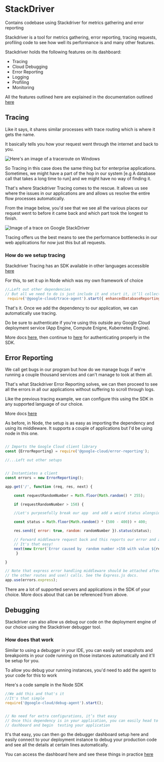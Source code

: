 # StackDriver
Contains codebase using Stackdriver for metrics gathering and error reporting

Stackdriver is a tool for metrics gathering, error reporting, tracing requests, profiling code to see how well its performance is and many other features.

Stackdriver holds the following features on its dashboard:

- Tracing
- Cloud Debugging
- Error Reporting
- Logging 
- Profiling
- Monitoring

All the features outlined here are explained in the documentation outlined [here](https://cloud.google.com/stackdriver/docs/?authuser=1)


## Tracing

Like it says, it shares similar processes with trace routing which is where it gets the name.

It basically tells you how your request went through the internet and back to you.

![Here's an image of a traceroute on Windows](https://kb.intermedia.net/Contents/682/682_2.png)

So Tracing in this case does the same thing but for enterprise applications. Sometimes, we might have a part of the hop in our system [e.g A database call that takes a long time to run] and we might have no way of finding it. 

That's where Stackdriver Tracing comes to the rescue. It allows us see where the issues in our applications are and allows us resolve the entire flow processes automatically.

From the image below, you'd see that we see all the various places our request went to before it came back and which part took the longest to finish.

![Image of a trace on Google StackDriver](https://lh3.googleusercontent.com/gKoF8p2Xw5K7kWYYWwmKixnsyKuI7LCxPI-jATsQfgs6YqJM7ckalGCQGyzhB8-I23I7byB6ZwjJDHdwm-0f8iurKdXdAntpKqKNPxyr5X0Bhziws0G4fQLC18q4pSEtIPhHPzlZlAi0io1UUb8vkiOJ_HsFI2ZWnyYDFLAoaHVxHQjM1inrQep5lYBMz1Ola7k4bOFMf1SEPcrcqlWom-w3WPPVMCqUuD_VBzLxbTdFjW7yA1SFNDaFquKeV4cFHrRc2CIVyW1_z4cVjHzITk1KTWDHFdLABd2HTHCrIH8KIO9bcnCY1mBR4nE5HX186j2GbOEhEea33J2GH6KOx67-Gg3VjYJKT37khG_fzJ-kh66CKPWE_Hcz4MZWR40dZvRl5ViyltpWYFuWIY3nTGRqObzveCWi9nDvwwRcMG6ZnioiVD3StimFngDdHr730tuOor6gGxenSU5KS-D8052MoMUASq1bYXtE5dwboS_lxJOKakKBxV6_95Srbc0WcEYcyTabR1puw0t2ZsptG5nEjP2GCDe8w3ApsvFP6IOfhzREKS7YAMBMO5av54ycsAPVMqwY4dMHQZLNAJP6bCHIX0vDZCbOLnalPzA9GGO-ncAsqOyzhzxYhMb14P-TmoW-FZSdjXr-Lb4rPJWIAlg48A=w1154-h475-no)

Tracing offers us the best means to see the performance bottlenecks in our web applications for now just this but all requests.

### How do we setup tracing

Stackdriver Tracing has an SDK available in other languages accessible [here](https://cloud.google.com/trace/docs/client-libraries)

For this, to set it up in Node which was my own framework of choice

```javascript
//…Left out other dependencies
// But all we need to do is just include it and start it, it’ll collect the traces automatically
 require('@google-cloud/trace-agent').start({ enhancedDatabaseReporting: true});
```

That's it. Once we add the dependency to our application, we can automatically use tracing. 

Do be sure to authenticate if you're using this outside any Google Cloud deployment service (App Engine, Compute Enigne, Kubernetes Engine). 

More docs [here](https://cloud.google.com/iam/docs/creating-managing-service-accounts), then continue to [here](https://cloud.google.com/trace/docs/setup/nodejs#running_locally_and_elsewhere) for authenticating properly in the SDK.



## Error Reporting

We call get bugs in our program but how do we manage bugs if we're running a couple thousand services and can't manage to look at them all.

That's what Stackdriver Error Reporting solves, we can then proceed to see all the errors in all our applications without suffering to scroll through logs. 

Like the previous tracing example, we can configure this using the SDK in any supported language of our choice.

More docs [here](https://cloud.google.com/error-reporting/docs/setup/nodejs)

As before, in Node, the setup is as easy as importing the dependency and using its middleware. It supports a couple of applications but I'd be using node in this one.

```javascript

// Imports the Google Cloud client library
const {ErrorReporting} = require('@google-cloud/error-reporting');

//...Left out other setups


// Instantiates a client
const errors = new ErrorReporting();

app.get('/', function (req, res, next) {

    const requestRandomNumber = Math.floor(Math.random() * 255);  

    if (requestRandomNumber > 150) {    

    //Let's purposefully break our app  and add a weird status alongside

    const status = Math.floor(Math.random() * (500 - 400)) + 400;

    res.send({ error: true, random: randomNumber }).status(status);    

    // Forward middleware request back and this reports our error and also logs it to the console
    // It's that easy!
    next(new Error(`Error caused by  random number >150 with value ${requestRandomNumber}  and returned status ${status}`));
     }

}

// Note that express error handling middleware should be attached after all
// the other routes and use() calls. See the Express.js docs.
app.use(errors.express);

```

There are a lot of supported servers and applications in the SDK of your choice. More docs about that can be referenced from above.


## Debugging

Stackdriver can also allow us debug our code on the deployment engine of our choice using the Stackdriver debugger tool.


### How does that work

Similar to using a debugger in your IDE, you can easily set snapshots and breakpoints in your code running on those instances automatically and it'll be setup for you.

To allow you debug your running instances, you'd need to add the agent to your code for this to work

Here's a code sample in the Node SDK

```javascript
//We add this and that's it
//It's that simple
require('@google-cloud/debug-agent').start();


// No need for extra configurations, it’s that easy
// Once this dependency is in your application, you can easily head to the 
// dashboard and begin  testing your application

```

It's that easy, you can then go the debugger dashboard setup here and easily connect to your deployment instance to debug your production code and see all the details at certain lines automatically.

You can access the dashboard here and see these things in practice [here](https://console.cloud.google.com/debug)















